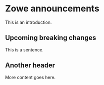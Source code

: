 # Zowe announcements

This is an introduction.

## Upcoming breaking changes

This is a sentence.

## Another header

More content goes here.
